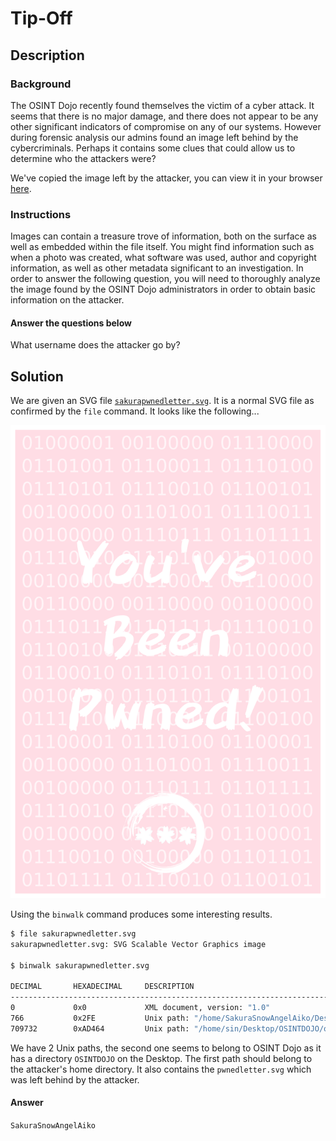 # Tip-Off

## Description

### Background

The OSINT Dojo recently found themselves the victim of a cyber attack. It seems that there is no major damage, and there does not appear to be any other significant indicators of compromise on any of our systems. However during forensic analysis our admins found an image left behind by the cybercriminals. Perhaps it contains some clues that could allow us to determine who the attackers were? 

We've copied the image left by the attacker, you can view it in your browser [here](https://raw.githubusercontent.com/OsintDojo/public/3f178408909bc1aae7ea2f51126984a8813b0901/sakurapwnedletter.svg).

### Instructions

Images can contain a treasure trove of information, both on the surface as well as embedded within the file itself. You might find information such as when a photo was created, what software was used, author and copyright information, as well as other metadata significant to an investigation. In order to answer the following question, you will need to thoroughly analyze the image found by the OSINT Dojo administrators in order to obtain basic information on the attacker.

#### Answer the questions below

What username does the attacker go by?

## Solution

We are given an SVG file [`sakurapwnedletter.svg`](./sakurapwnedletter.svg). It is a normal SVG file as confirmed by the `file` command. It looks like the following...

![sakurapwnedletter.svg](./sakurapwnedletter.svg)

 Using the `binwalk` command produces some interesting results.

```bash
$ file sakurapwnedletter.svg 
sakurapwnedletter.svg: SVG Scalable Vector Graphics image

$ binwalk sakurapwnedletter.svg                                  

DECIMAL       HEXADECIMAL     DESCRIPTION
--------------------------------------------------------------------------------
0             0x0             XML document, version: "1.0"
766           0x2FE           Unix path: "/home/SakuraSnowAngelAiko/Desktop/pwnedletter.png"
709732        0xAD464         Unix path: "/home/sin/Desktop/OSINTDOJO/osintdojosticker.png"
```

We have 2 Unix paths, the second one seems to belong to OSINT Dojo as it has a directory `OSINTDOJO` on the Desktop. The first path should belong to the attacker's home directory. It also contains the `pwnedletter.svg` which was left behind by the attacker.

#### Answer

`SakuraSnowAngelAiko`
